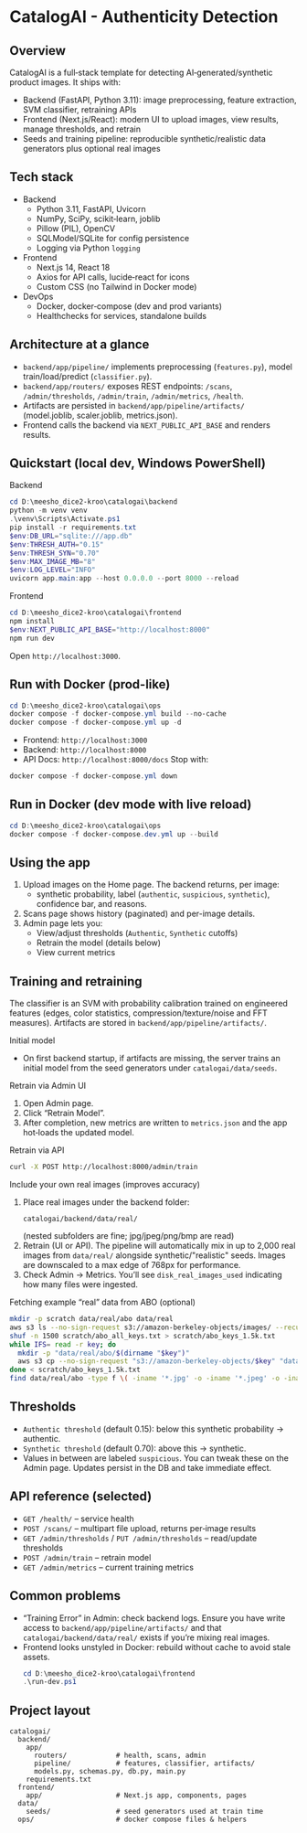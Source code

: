CatalogAI - Authenticity Detection
=================================

Overview
--------
CatalogAI is a full‑stack template for detecting AI‑generated/synthetic product images. It ships with:

- Backend (FastAPI, Python 3.11): image preprocessing, feature extraction, SVM classifier, retraining APIs
- Frontend (Next.js/React): modern UI to upload images, view results, manage thresholds, and retrain
- Seeds and training pipeline: reproducible synthetic/realistic data generators plus optional real images


Tech stack
----------
- Backend
  - Python 3.11, FastAPI, Uvicorn
  - NumPy, SciPy, scikit‑learn, joblib
  - Pillow (PIL), OpenCV
  - SQLModel/SQLite for config persistence
  - Logging via Python `logging`
- Frontend
  - Next.js 14, React 18
  - Axios for API calls, lucide‑react for icons
  - Custom CSS (no Tailwind in Docker mode)
- DevOps
  - Docker, docker‑compose (dev and prod variants)
  - Healthchecks for services, standalone builds


Architecture at a glance
------------------------
- `backend/app/pipeline/` implements preprocessing (`features.py`), model train/load/predict (`classifier.py`).
- `backend/app/routers/` exposes REST endpoints: `/scans`, `/admin/thresholds`, `/admin/train`, `/admin/metrics`, `/health`.
- Artifacts are persisted in `backend/app/pipeline/artifacts/` (model.joblib, scaler.joblib, metrics.json).
- Frontend calls the backend via `NEXT_PUBLIC_API_BASE` and renders results.


Quickstart (local dev, Windows PowerShell)
-----------------------------------------
Backend
```powershell
cd D:\meesho_dice2-kroo\catalogai\backend
python -m venv venv
.\venv\Scripts\Activate.ps1
pip install -r requirements.txt
$env:DB_URL="sqlite:///app.db"
$env:THRESH_AUTH="0.15"
$env:THRESH_SYN="0.70"
$env:MAX_IMAGE_MB="8"
$env:LOG_LEVEL="INFO"
uvicorn app.main:app --host 0.0.0.0 --port 8000 --reload
```

Frontend
```powershell
cd D:\meesho_dice2-kroo\catalogai\frontend
npm install
$env:NEXT_PUBLIC_API_BASE="http://localhost:8000"
npm run dev
```
Open `http://localhost:3000`.


Run with Docker (prod-like)
---------------------------
```powershell
cd D:\meesho_dice2-kroo\catalogai\ops
docker compose -f docker-compose.yml build --no-cache
docker compose -f docker-compose.yml up -d
```
- Frontend: `http://localhost:3000`
- Backend: `http://localhost:8000`
- API Docs: `http://localhost:8000/docs`
Stop with:
```powershell
docker compose -f docker-compose.yml down
```


Run in Docker (dev mode with live reload)
----------------------------------------
```powershell
cd D:\meesho_dice2-kroo\catalogai\ops
docker compose -f docker-compose.dev.yml up --build
```


Using the app
-------------
1. Upload images on the Home page. The backend returns, per image:
   - synthetic probability, label (`authentic`, `suspicious`, `synthetic`), confidence bar, and reasons.
2. Scans page shows history (paginated) and per-image details.
3. Admin page lets you:
   - View/adjust thresholds (`Authentic`, `Synthetic` cutoffs)
   - Retrain the model (details below)
   - View current metrics


Training and retraining
-----------------------
The classifier is an SVM with probability calibration trained on engineered features (edges, color statistics, compression/texture/noise and FFT measures). Artifacts are stored in `backend/app/pipeline/artifacts/`.

Initial model
- On first backend startup, if artifacts are missing, the server trains an initial model from the seed generators under `catalogai/data/seeds`.

Retrain via Admin UI
1. Open Admin page.
2. Click “Retrain Model”.
3. After completion, new metrics are written to `metrics.json` and the app hot‑loads the updated model.

Retrain via API
```bash
curl -X POST http://localhost:8000/admin/train
```

Include your own real images (improves accuracy)
1. Place real images under the backend folder:
   ```
   catalogai/backend/data/real/
   ```
   (nested subfolders are fine; jpg/jpeg/png/bmp are read)
2. Retrain (UI or API). The pipeline will automatically mix in up to 2,000 real images from `data/real/` alongside synthetic/"realistic" seeds. Images are downscaled to a max edge of 768px for performance.
3. Check Admin → Metrics. You’ll see `disk_real_images_used` indicating how many files were ingested.

Fetching example “real” data from ABO (optional)
```bash
mkdir -p scratch data/real/abo data/real
aws s3 ls --no-sign-request s3://amazon-berkeley-objects/images/ --recursive | awk '{print $4}' > scratch/abo_all_keys.txt
shuf -n 1500 scratch/abo_all_keys.txt > scratch/abo_keys_1.5k.txt
while IFS= read -r key; do
  mkdir -p "data/real/abo/$(dirname "$key")"
  aws s3 cp --no-sign-request "s3://amazon-berkeley-objects/$key" "data/real/abo/$key" >/dev/null
done < scratch/abo_keys_1.5k.txt
find data/real/abo -type f \( -iname '*.jpg' -o -iname '*.jpeg' -o -iname '*.png' \) -print0 | xargs -0 -I{} cp "{}" data/real/
```


Thresholds
----------
- `Authentic threshold` (default 0.15): below this synthetic probability → authentic.
- `Synthetic threshold` (default 0.70): above this → synthetic.
- Values in between are labeled `suspicious`.
You can tweak these on the Admin page. Updates persist in the DB and take immediate effect.


API reference (selected)
------------------------
- `GET /health/` – service health
- `POST /scans/` – multipart file upload, returns per‑image results
- `GET /admin/thresholds` / `PUT /admin/thresholds` – read/update thresholds
- `POST /admin/train` – retrain model
- `GET /admin/metrics` – current training metrics


Common problems
---------------
- “Training Error” in Admin: check backend logs. Ensure you have write access to `backend/app/pipeline/artifacts/` and that `catalogai/backend/data/real/` exists if you’re mixing real images.
- Frontend looks unstyled in Docker: rebuild without cache to avoid stale assets.
  ```powershell
  cd D:\meesho_dice2-kroo\catalogai\frontend
  .\run-dev.ps1
  ```


Project layout
--------------
```
catalogai/
  backend/
    app/
      routers/            # health, scans, admin
      pipeline/           # features, classifier, artifacts/
      models.py, schemas.py, db.py, main.py
    requirements.txt
  frontend/
    app/                  # Next.js app, components, pages
  data/
    seeds/                # seed generators used at train time
  ops/                    # docker compose files & helpers
```


